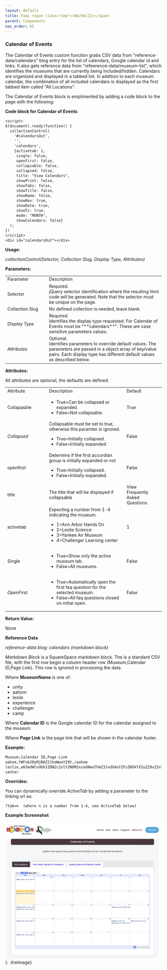 ```yaml
---
layout: default
title: Faqs <span class="new">(06/04/22)</span>
parent: Components
nav_order: 65
---
```


### Calendar of Events

The Calendar of Events custom function grabs CSV data from "reference-data/calendars" blog entry for the list of calendars, Google calendar id and links.   It also gets reference data from "refeerence-data/museum-list", which identifies the museums that are currently being included/hidden.   Calendars are organized and displayed in a tabbed list.  In addition to each museum calendar, the combination of all included calendars is displayed as the first tabbed item called "All Locations".  

The Calendar of Events block is emplimented by adding a code block to the page with the following:

**Code block for Calendar of Events**
```
<script>
$(document).ready(function() {
  collectionControl(
    '#calendarsOut',
    '',
    'calendars',
    {activetab: 1,
     single: false,
     openFirst: false,
     collapsable: false,
     collapsed: false,
     title: "View Calendars",
     showPrint: false,
     showTabs: false,
     showTitle: false,
     showName: false,
     showNav: true,
     showDate: true,
     showTz: true,
     mode: "MONTH",
     showCalendars: false}
  );
})
</script>
<div id="calendarsOut"></div>
```

**Usage:**

*collectionControl(Selector, Collection Slug, Display Type, Attributes)*

**Parameters:**

<table class="ws-table-all notranslate">
  <tbody>
    <tr class="tableTop">
     <td style="width:120px">Parameter</td>
     <td>Description</td>
    </tr>
    <tr>
      <td>Selector</td>
      <td>Required.<br>jQuery selector identification where the resulting html code will be generated.  Note that the selector must be unique on the page.</td>
    </tr>
    <tr>
      <td>Collection Slug</td>
      <td>No defined collection is needed, leave blank.</td>
    </tr>
    <tr>
      <td><em>Display Type</em></td>
      <td>Required.<br>Identifies the display type requested.  For Calendar of Events must be "**calendars**".  These are case sensitive parameters values. </td>
    </tr>
    <tr>
      <td><em>Attributes</em></td>
      <td>Optional.<br>Identifies parameters to override default values.  The parameters are passed in a object array of key/value pairs.  Each display type has different default values as described below. </td>
    </tr>
  </tbody>
</table>

**Attributes:**

All attributes are optional, the defaults are defined.

<table class="ws-table-all notranslate">
  <tbody>
    <tr class="tableTop">
     <td style="width:120px">Attribute</td>
     <td>Description</td>
     <td>Default</td>
    </tr>
    <tr>
      <td>Collapasble</td>
      <td>
        <ul>
          <li>True=Can be collapsed or expanded.</li>
          <li>False=Not collapsable.</li>
        </ul>
      </td>
      <td>True</td>
    </tr>
    <tr>
      <td><em>Collapsed</em></td>
      <td>
      Collapsable must be set to true, otherwise this paramter is ignored.
        <ul>
          <li>True=Initially collapsed.</li>
          <li>False=Initially expanded.</li>
        </ul>
      </td>
      <td>False</td>
    </tr>
    <tr>
      <td>openfirst</td>
      <td>
      Determins if the first accordian group is initially expanded or not
        <ul>
          <li>True=Initially collapsed.</li>
          <li>False=Initially expanded.</li>
        </ul>
      </td>
      <td>False</td>
    </tr>
    <tr>
      <td>title</td>
      <td>The title that will be displayed if collapsable</td>
      <td>View Frequently Asked Questions</td>
    </tr>
    <tr>
      <td>activetab</td>
      <td>Expecting a number from 1-4 indicating the museum.
        <ul>
          <li>1=Ann Arbor Hands On</li>
          <li>2=Leslie Science</li>
          <li>3=Yankee Air Museum</li>
          <li>4=Challenger Learning center</li>
        </ul>
      </td>
      <td>1</td>
    </tr>
    <tr>
      <td>Single</td>
      <td>
        <ul>
          <li>True=Show only the active museum tab.</li>
          <li>False=All museums.</li>
        </ul>
      </td>
      <td>False</td>
    </tr>
    <tr>
      <td><em>OpenFirst</em></td>
      <td>
        <ul>
          <li>True=Automatically open the first faq question for the selected museum.</li>
          <li>False=All faq questions closed on initial open.</li>
        </ul>
      </td>
      <td>False</td>
    </tr>
  </tbody>
</table>

**Return Value:**

None

**Reference Data**

*reference-data blog: calendars (markdown block)*

*Markdown Block* is a SquareSpace markdown block.  The is a standard CSV file, with the first row
begin a column header row (Museum,Calendar ID,Page Link).   This row is ignored in processing 
the data.  

Where **MuseumName** is one of:
- unity
- aahom
- leslie
- experience
- challenger
- camp

Where **Calendar ID** is the Google calendar ID for the calendar assigned to the museum

Where **Page Link** is the page link that will be shown in the calendar footer. 

**Example:**

```
Museum,Calendar ID,Page Link
aahom,YWFob20yMjBAZ21haWwuY29t,/aahom
leslie,aHJmdWlndGk2ZDN2c2xlY2N0M2xsaGNmaThAZ3JvdXAuY2FsZW5kYXIuZ29vZ2xlLmNvbQ,/leslie-center
```
**Overrides:**

You can dynamically override *ActiveTab* by adding a parameter to the linking url as:

```
?tab=n  (where n is a number from 1-4, see ActiveTab below)
```

**Example Screenshot**

![Alt Calendar of Events](../../assets/images/calendars.jpg "Calendar of Events"){: .theImage}
